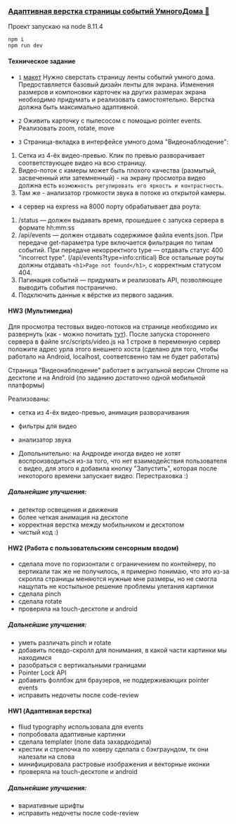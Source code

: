 ### [Адаптивная верстка страницы событий УмногоДома 🤖](https://haritonasty.github.io/yandex-shri-smarthome/)

Проект запускаю на node 8.11.4

```
npm i
npm run dev
```

#### Техническое задание

- `1` [макет](https://shri-msk-2018-reviewer.github.io/shri-18-smarthouse-task-1/)
Нужно сверстать страницу ленты событий умного дома.
Предоставляется базовый дизайн ленты для экрана. 
Изменения размеров и компоновки карточек на других размерах экрана необходимо придумать и реализовать самостоятельно. Верстка должна быть максимально адаптивной.

- `2` Оживить карточку с пылесосом с помощью pointer events. Реализовать zoom, rotate, move

- `3` Страница-вкладка в интерфейсе умного дома "Видеонаблюдение":
1. Сетка из 4-ёх видео-превью. Клик по превью разворачивает соответствующее видео на всю страницу.
2. Видео-поток с камеры может быть плохого качества (размытый, засвеченный или затемненный) - на экрану просмотра видео должна есть `возможность регулировать его яркость и контрастность`.
3. Там же - анализатор громкости звука в потоке из открытой камеры.

- `4` сервер на express на 8000 порту обрабатывает два роута: 
1. /status — должен выдавать время, прошедшее с запуска сервера в формате hh:mm:ss 
2. /api/events — должен отдавать содержимое файла events.json. При передаче get-параметра type включается фильтрация по типам событий. При передаче некорректного type — отдавать статус 400 "incorrect type". (/api/events?type=info:critical) Все остальные роуты должны отдавать `<h1>Page not found</h1>`, с корректным статусом 404.
3. Пагинация событий — придумать и реализовать API, позволяющее выводить события постранично.
4. Подключить данные к вёрстке из первого задания.

#### HW3 (Мультимедиа)


Для просмотра тестовых видео-потоков на странице необходимо их развернуть (как - можно почитать [тут](streams/README.md)).
После запуска стороннего сервера в файле src/scripts/video.js на 1 строке в переменную сервер положите адрес урла этого внешнего хоста
(сделано для того, чтобы работало на Android, localhost, соответсвенно там не будет работать)

Страница "Видеонаблюдение" работает в актуальной версии Chrome на десктопе и на Android 
(по заданию достаточно одной мобильной платформы)

Реализованы:
- сетка из 4-ёх видео-превью, анимация разворачивания
- фильтры для видео
- анализатор звука    

- Допольнительно: на Андроиде иногда видео не хотят воспроизводиться из-за того, что нет взаимодействия пользователя с видео, 
для этого я добавила кнопку "Запустить", которая после некоторого времени запускает видео. Перестраховка :)

##### Дальнейшие улучшения:

- детектор освещения и движения
- более четкая анимация на десктопе
- корректная верстка между мобильником и десктопом
- чистый код :)




#### HW2 (Работа с пользовательским сенсорным вводом)

- сделала move по горизонтали с ограничением по контейнеру, по вертикали так же не получилось, я примерно понимаю, что это из-за скролла страницы меняются нужные мне размеры, но не смогла нащупать не костыльное решение проблемы улетания картинки 
- сделала pinch
- сделала rotate
- проверяла на touch-десктопе и android

##### Дальнейшие улучшения:
- уметь различать pinch и rotate
- добавить псевдо-скролл для понимания, в какой части картинки мы находимся
- разобраться с вертикальными границами
- Pointer Lock API
- добавить фоллбэк для браузеров, не поддерживающих pointer events
- исправить недочеты после сode-review





#### HW1 (Адаптивная верстка)
- fliud typography использовала для events
- попробовала адаптивные картинки
- сделала templater (поле data захардкодила)
- крестик и стрелочка по ховеру сделала с бэкграундом, тк они налезали на слова
- минифицировала растровые изображения и векторные иконки
- проверяла на touch-десктопе и android

##### Дальнейшие улучшения:
- вариативные шрифты
- исправить недочеты после сode-review
